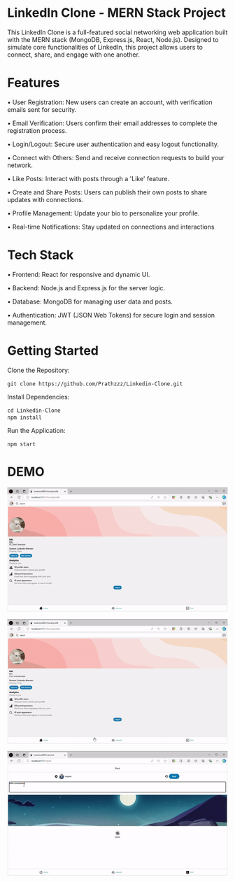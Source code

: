 # LinkedIn Clone - MERN Stack Project
This LinkedIn Clone is a full-featured social networking web application built with the MERN stack (MongoDB, Express.js, React, Node.js). Designed to simulate core functionalities of LinkedIn, this project allows users to connect, share, and engage with one another.

# Features 
• User Registration: New users can create an account, with verification emails sent for security.

• Email Verification: Users confirm their email addresses to complete the registration process.

• Login/Logout: Secure user authentication and easy logout functionality.

• Connect with Others: Send and receive connection requests to build your network.

• Like Posts: Interact with posts through a 'Like' feature.

• Create and Share Posts: Users can publish their own posts to share updates with connections.

• Profile Management: Update your bio to personalize your profile.

• Real-time Notifications: Stay updated on connections and interactions

# Tech Stack 
• Frontend: React for responsive and dynamic UI.

• Backend: Node.js and Express.js for the server logic.

• Database: MongoDB for managing user data and posts.

• Authentication: JWT (JSON Web Tokens) for secure login and session management.

# Getting Started
Clone the Repository:

    git clone https://github.com/Prathzzz/Linkedin-Clone.git
Install Dependencies:

    cd Linkedin-Clone
    npm install
Run the Application:

    npm start

# DEMO

![Demo](bio.gif)

![Demo](req.gif)

![Demo](post.gif)
